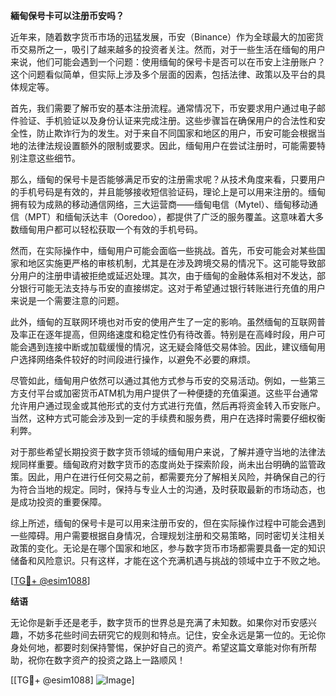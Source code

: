 **緬甸保号卡可以注册币安吗？**

近年来，随着数字货币市场的迅猛发展，币安（Binance）作为全球最大的加密货币交易所之一，吸引了越来越多的投资者关注。然而，对于一些生活在缅甸的用户来说，他们可能会遇到一个问题：使用缅甸的保号卡是否可以在币安上注册账户？这个问题看似简单，但实际上涉及多个层面的因素，包括法律、政策以及平台的具体规定等。

首先，我们需要了解币安的基本注册流程。通常情况下，币安要求用户通过电子邮件验证、手机验证以及身份认证来完成注册。这些步骤旨在确保用户的合法性和安全性，防止欺诈行为的发生。对于来自不同国家和地区的用户，币安可能会根据当地的法律法规设置额外的限制或要求。因此，缅甸用户在尝试注册时，可能需要特别注意这些细节。

那么，缅甸的保号卡是否能够满足币安的注册需求呢？从技术角度来看，只要用户的手机号码是有效的，并且能够接收短信验证码，理论上是可以用来注册的。缅甸拥有较为成熟的移动通信网络，三大运营商——缅甸电信（Mytel）、缅甸移动通信（MPT）和缅甸沃达丰（Ooredoo），都提供了广泛的服务覆盖。这意味着大多数缅甸用户都可以轻松获取一个有效的手机号码。

然而，在实际操作中，缅甸用户可能会面临一些挑战。首先，币安可能会对某些国家和地区实施更严格的审核机制，尤其是在涉及跨境交易的情况下。这可能导致部分用户的注册申请被拒绝或延迟处理。其次，由于缅甸的金融体系相对不发达，部分银行可能无法支持与币安的直接绑定。这对于希望通过银行转账进行充值的用户来说是一个需要注意的问题。

此外，缅甸的互联网环境也对币安的使用产生了一定的影响。虽然缅甸的互联网普及率正在逐年提高，但网络速度和稳定性仍有待改善。特别是在高峰时段，用户可能会遇到连接中断或加载缓慢的情况，这无疑会降低交易体验。因此，建议缅甸用户选择网络条件较好的时间段进行操作，以避免不必要的麻烦。

尽管如此，缅甸用户依然可以通过其他方式参与币安的交易活动。例如，一些第三方支付平台或加密货币ATM机为用户提供了一种便捷的充值渠道。这些平台通常允许用户通过现金或其他形式的支付方式进行充值，然后再将资金转入币安账户。当然，这种方式可能会涉及到一定的手续费和服务费，用户在选择时需要仔细权衡利弊。

对于那些希望长期投资于数字货币领域的缅甸用户来说，了解并遵守当地的法律法规同样重要。缅甸政府对数字货币的态度尚处于探索阶段，尚未出台明确的监管政策。因此，用户在进行任何交易之前，都需要充分了解相关风险，并确保自己的行为符合当地的规定。同时，保持与专业人士的沟通，及时获取最新的市场动态，也是成功投资的重要保障。

综上所述，缅甸的保号卡是可以用来注册币安的，但在实际操作过程中可能会遇到一些障碍。用户需要根据自身情况，合理规划注册和交易策略，同时密切关注相关政策的变化。无论是在哪个国家和地区，参与数字货币市场都需要具备一定的知识储备和风险意识。只有这样，才能在这个充满机遇与挑战的领域中立于不败之地。

[[TG💪+ @esim1088](https://t.me/s/esim1088)]

**结语**

无论你是新手还是老手，数字货币的世界总是充满了未知数。如果你对币安感兴趣，不妨多花些时间去研究它的规则和特点。记住，安全永远是第一位的。无论你身处何地，都要时刻保持警惕，保护好自己的资产。希望这篇文章能对你有所帮助，祝你在数字资产的投资之路上一路顺风！

[[TG💪+ @esim1088] ![Image](https://i.postimg.cc/4NQfJmqS/Snipaste-2025-05-13-00-14-12.png)]